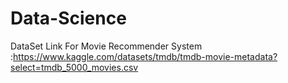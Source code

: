 # Data-Science
 DataSet Link For Movie Recommender System :https://www.kaggle.com/datasets/tmdb/tmdb-movie-metadata?select=tmdb_5000_movies.csv
 
